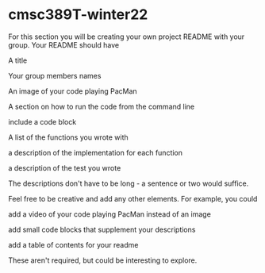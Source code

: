 # cmsc389T-winter22

For this section you will be creating your own project README with your group. Your README should have

A title

Your group members names

An image of your code playing PacMan

A section on how to run the code from the command line

include a code block

A list of the functions you wrote with

a description of the implementation for each function

a description of the test you wrote

The descriptions don't have to be long - a sentence or two would suffice.

Feel free to be creative and add any other elements. For example, you could

add a video of your code playing PacMan instead of an image

add small code blocks that supplement your descriptions

add a table of contents for your readme

These aren't required, but could be interesting to explore.


